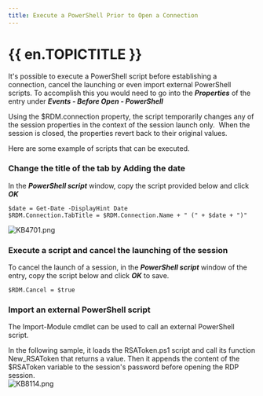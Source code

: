 ```yaml
---
title: Execute a PowerShell Prior to Open a Connection
---
```

# {{ en.TOPICTITLE }}
It&apos;s possible to execute a PowerShell script before establishing a connection, cancel the launching or even import external PowerShell scripts. To accomplish this you would need to go into the ***Properties*** of the entry under ***Events - Before Open - PowerShell***  

Using the $RDM.connection property, the script temporarily changes any of the session properties in the context of the session launch only. &#160;When the session is closed, the properties revert back to their original values.  

Here are some example of scripts that can be executed.
### Change the title of the tab by Adding the date
In the ***PowerShell script*** window, copy the script provided below and click ***OK***  

```
$date = Get-Date -DisplayHint Date  
$RDM.Connection.TabTitle = $RDM.Connection.Name + " (" + $date + ")"  
```
![KB4701.png](/img/en/kb/KB4701.png)
### Execute a script and cancel the launching of the session
To cancel the launch of a session, in the ***PowerShell script*** window of the entry, copy the script below and click ***OK*** to save.  

`$RDM.Cancel = $true`
### Import an external PowerShell script
The Import-Module cmdlet can be used to call an external PowerShell script.  

In the following sample, it loads the RSAToken.ps1 script and call its function New_RSAToken that returns a value. Then it appends the content of the $RSAToken variable to the session&apos;s password before opening the RDP session.  
![KB8114.png](/img/en/kb/KB8114.png)
